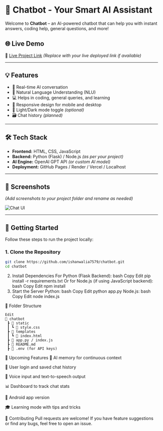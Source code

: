 # 🤖 Chatbot - Your Smart AI Assistant

Welcome to **Chatbot** – an AI-powered chatbot that can help you with instant answers, coding help, general questions, and more!

## 🌐 Live Demo

🚀 [Live Project Link](https://your-live-link.com) *(Replace with your live deployed link if available)*

---

## 💡 Features

- 💬 Real-time AI conversation
- 🧠 Natural Language Understanding (NLU)
- 💻 Helps in coding, general queries, and learning
- 📱 Responsive design for mobile and desktop
- 🌙 Light/Dark mode toggle *(optional)*
- 🗃️ Chat history *(planned)*

---

## 🛠️ Tech Stack

- **Frontend:** HTML, CSS, JavaScript
- **Backend:** Python (Flask) / Node.js *(as per your project)*
- **AI Engine:** OpenAI GPT API *(or custom AI model)*
- **Deployment:** GitHub Pages / Render / Vercel / Localhost

---

## 📸 Screenshots

*(Add screenshots to your project folder and rename as needed)*

![Chat UI](screenshots/chat-ui.png)

---

## 🚀 Getting Started

Follow these steps to run the project locally:

### 1. Clone the Repository

```bash
git clone https://github.com/ishanwalia7579/chatbot.git
cd chatbot
```
2. Install Dependencies
For Python (Flask Backend):
bash
Copy
Edit
pip install -r requirements.txt
Or for Node.js (if using JavaScript backend):
bash
Copy
Edit
npm install
3. Start the Server
Python:
bash
Copy
Edit
python app.py
Node.js:
bash
Copy
Edit
node index.js

📁 Folder Structure

```
Edit
📁 chatbot
 ┣ 📁 static
 ┃ ┗ 📄 style.css
 ┣ 📁 templates
 ┃ ┗ 📄 index.html
 ┣ 📄 app.py / index.js
 ┣ 📄 README.md
 ┣ 📄 .env (for API keys)

 ```
🔮 Upcoming Features
🧠 AI memory for continuous context

🔐 User login and saved chat history

🎤 Voice input and text-to-speech output

📊 Dashboard to track chat stats

📲 Android app version

🎓 Learning mode with tips and tricks

🤝 Contributing
Pull requests are welcome! If you have feature suggestions or find any bugs, feel free to open an issue.

